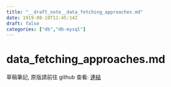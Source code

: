 ```yaml
---
title: "__draft_note__data_fetching_approaches.md"
date: 1919-08-10T11:45:14Z
draft: false
categories: ["db","db-mysql"]
---
```


# data_fetching_approaches.md

草稿筆記, 原版請前往 github 查看: [連結](https://github.com/tinghaolai/just-random-note/blob/master/db/mysql/data_fetching_approaches.md)